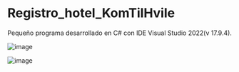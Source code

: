# Registro_hotel_KomTilHvile

Pequeño programa desarrollado en C# con IDE Visual Studio 2022(v 17.9.4).

![image](https://github.com/Anbs12/Registro_hotel_KomTilHvile/assets/118308826/d1336a95-11c9-49dd-aa2c-62583903b20f)


![image](https://github.com/Anbs12/Registro_hotel_KomTilHvile/assets/118308826/225b86ec-50b1-4a5c-8936-1d59d6c483c6)
